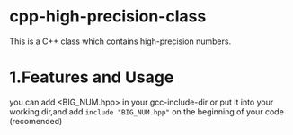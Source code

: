 # cpp-high-precision-class

This is a C++ class which contains high-precision numbers.

# 1.Features and Usage

you can add <BIG_NUM.hpp> in your gcc-include-dir or put it into your working dir,and add `include "BIG_NUM.hpp"` on the beginning of your code (recomended)

